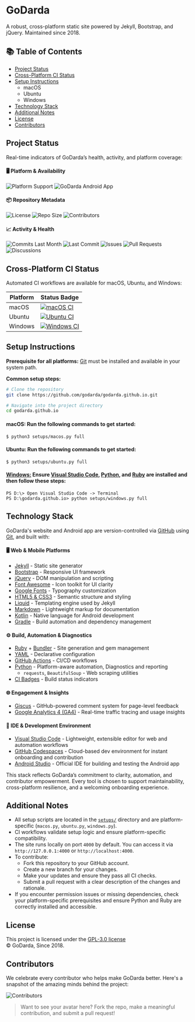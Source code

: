 # GoDarda 

A robust, cross-platform static site powered by Jekyll, Bootstrap, and jQuery. Maintained since 2018.

## 📚 Table of Contents

- [Project Status](#project-status)
- [Cross-Platform CI Status](#cross-platform-ci-status)
- [Setup Instructions](#setup-instructions)
  - macOS
  - Ubuntu
  - Windows
- [Technology Stack](#technology-stack)
- [Additional Notes](#additional-notes)
- [License](#license)
- [Contributors](#contributors)

## Project Status

Real-time indicators of GoDarda’s health, activity, and platform coverage:

#### 🖥️ Platform & Availability

![Platform Support](https://img.shields.io/badge/platforms-macOS%2C%20Ubuntu%2C%20Windows-blueviolet?logo=microsoft)
![GoDarda Android App](https://img.shields.io/badge/GoDarda-Android%20App-bluegreen?logo=android)

#### 📦 Repository Metadata

![License](https://img.shields.io/github/license/godarda/godarda.github.io?color=blue&logo=open-source-initiative)
![Repo Size](https://img.shields.io/github/repo-size/godarda/godarda.github.io?color=orange&logo=github)
![Contributors](https://img.shields.io/github/contributors/godarda/godarda.github.io?color=brightgreen&logo=git)

#### 📈 Activity & Health

![Commits Last Month](https://img.shields.io/github/commit-activity/m/godarda/godarda.github.io?color=yellow&logo=git)
![Last Commit](https://img.shields.io/github/last-commit/godarda/godarda.github.io?color=red&logo=github)
![Issues](https://img.shields.io/github/issues/godarda/godarda.github.io?color=purple&logo=github)
![Pull Requests](https://img.shields.io/github/issues-pr/godarda/godarda.github.io?color=cyan&logo=github)
![Discussions](https://img.shields.io/github/discussions/godarda/godarda.github.io?color=gold&logo=github)


## Cross-Platform CI Status
Automated CI workflows are available for macOS, Ubuntu, and Windows:

| Platform | Status Badge |
|----------|--------------|
| macOS    | [![macOS CI](https://github.com/godarda/godarda.github.io/actions/workflows/macos.yml/badge.svg?branch=main)](https://github.com/godarda/godarda.github.io/actions/workflows/macos.yml) |
| Ubuntu   | [![Ubuntu CI](https://github.com/godarda/godarda.github.io/actions/workflows/ubuntu.yml/badge.svg?branch=main)](https://github.com/godarda/godarda.github.io/actions/workflows/ubuntu.yml) |
| Windows  | [![Windows CI](https://github.com/godarda/godarda.github.io/actions/workflows/windows.yml/badge.svg?branch=main)](https://github.com/godarda/godarda.github.io/actions/workflows/windows.yml) |

## Setup Instructions
**Prerequisite for all platforms:** [Git](https://git-scm.com) must be installed and available in your system path.

**Common setup steps:**
```bash
# Clone the repository
git clone https://github.com/godarda/godarda.github.io.git

# Navigate into the project directory
cd godarda.github.io
```

#### **macOS:** Run the following commands to get started:
```
$ python3 setups/macos.py full
```
#### **Ubuntu:** Run the following commands to get started:
```
$ python3 setups/ubuntu.py full
```
#### **[Windows:](#windows)** Ensure [Visual Studio Code][gdkcqso], [Python][gdxadth], and [Ruby][gdzrvdq] are installed and then follow these steps:
```
PS D:\> Open Visual Studio Code -> Terminal  
PS D:\godarda.github.io> python setups/windows.py full  
```

## Technology Stack

GoDarda's website and Android app are version-controlled via [GitHub](https://github.com) using [Git](https://git-scm.com), and built with:

#### 🖥️ Web & Mobile Platforms

- [Jekyll](https://jekyllrb.com) - Static site generator  
- [Bootstrap](https://getbootstrap.com) - Responsive UI framework  
- [jQuery](https://jquery.com) - DOM manipulation and scripting  
- [Font Awesome](https://fontawesome.com) - Icon toolkit for UI clarity  
- [Google Fonts](https://fonts.google.com) - Typography customization  
- [HTML5 & CSS3](https://developer.mozilla.org/en-US/docs/Web/Guide/HTML/HTML5) - Semantic structure and styling  
- [Liquid](https://shopify.github.io/liquid/) - Templating engine used by Jekyll  
- [Markdown](https://www.markdownguide.org) - Lightweight markup for documentation  
- [Kotlin](https://kotlinlang.org) - Native language for Android development   
- [Gradle](https://gradle.org) - Build automation and dependency management  

#### ⚙️ Build, Automation & Diagnostics
- [Ruby](https://www.ruby-lang.org) + [Bundler](https://bundler.io) - Site generation and gem management  
- [YAML](https://yaml.org) - Declarative configuration  
- [GitHub Actions](https://github.com/features/actions) - CI/CD workflows 
- [Python](https://www.python.org) - Platform-aware automation, Diagnostics and reporting  
  - `requests`, `BeautifulSoup` - Web scraping utilities  
- [CI Badges](https://shields.io) - Build status indicators  

#### 🌐 Engagement & Insights
- [Giscus](https://giscus.app) - GitHub-powered comment system for page-level feedback  
- [Google Analytics 4 (GA4)](https://analytics.google.com) - Real-time traffic tracing and usage insights

#### 🧰 IDE & Development Environment
- [Visual Studio Code](https://code.visualstudio.com) - Lightweight, extensible editor for web and automation workflows  
- [GitHub Codespaces](https://github.com/features/codespaces) - Cloud-based dev environment for instant onboarding and contribution  
- [Android Studio](https://developer.android.com/studio) - Official IDE for building and testing the Android app  

This stack reflects GoDarda’s commitment to clarity, automation, and contributor empowerment. Every tool is chosen to support maintainability, cross-platform resilience, and a welcoming onboarding experience.

## Additional Notes

- All setup scripts are located in the [`setups/`][gdzgwel] directory and are platform-specific (`macos.py`, `ubuntu.py`, `windows.py`).
- CI workflows validate setup logic and ensure platform-specific compatibility.
- The site runs locally on port `4000` by default. You can access it via `http://127.0.0.1:4000` or `http://localhost:4000`.
- To contribute:
  - Fork this repository to your GitHub account.
  - Create a new branch for your changes.
  - Make your updates and ensure they pass all CI checks.
  - Submit a pull request with a clear description of the changes and rationale.
- If you encounter permission issues or missing dependencies, check your platform-specific prerequisites and ensure Python and Ruby are correctly installed and accessible.

## License
This project is licensed under the [GPL-3.0 license](https://github.com/godarda/godarda.github.io/blob/main/LICENSE)  
© GoDarda, Since 2018.

## Contributors

We celebrate every contributor who helps make GoDarda better. Here's a snapshot of the amazing minds behind the project:

![Contributors](https://contrib.rocks/image?repo=godarda/godarda.github.io)

> Want to see your avatar here? Fork the repo, make a meaningful contribution, and submit a pull request!

[gdezvdy]: https://github.com
[gdzuddz]: https://getbootstrap.com
[gdddcia]: https://jquery.com
[gdwwvga]: https://jekyllrb.com
[gdzyzav]: https://git-scm.com
[gdxadth]: https://www.python.org
[gdzrvdq]: https://rubyinstaller.org/downloads
[gdkcqso]: https://code.visualstudio.com
[gdzdngz]: https://github.com/godarda/godarda.github.io?tab=MIT-1-ov-file
[gdzgwel]: https://github.com/godarda/godarda.github.io/tree/main/setups